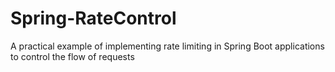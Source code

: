 # Spring-RateControl
A practical example of implementing rate limiting in Spring Boot applications to control the flow of requests
